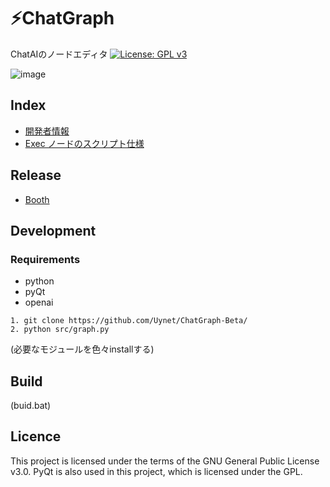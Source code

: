# ⚡ChatGraph
ChatAIのノードエディタ
[![License: GPL v3](https://img.shields.io/badge/License-GPLv3-blue.svg)](https://www.gnu.org/licenses/gpl-3.0)

![image](https://github.com/Uynet/ChatGraph-Beta/assets/18478402/c58d40cd-18e2-46e3-aa14-73cb14d0563c)

## Index
- [開発者情報](https://twitter.com/NoContextAl)
- [Exec ノードのスクリプト仕様](readme/spec.md)

## Release

- [Booth](https://uynet.booth.pm/items/4728147)

## Development

### Requirements

- python
- pyQt
- openai

```
1. git clone https://github.com/Uynet/ChatGraph-Beta/
2. python src/graph.py
```
(必要なモジュールを色々installする)

## Build

(buid.bat)

## Licence
This project is licensed under the terms of the GNU General Public License v3.0. PyQt is also used in this project, which is licensed under the GPL.
